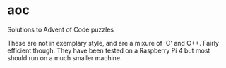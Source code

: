 # aoc
Solutions to Advent of Code puzzles

These are not in exemplary style, and are a mixure of 'C' and C++. Fairly efficient though.
They have been tested on a Raspberry Pi 4 but most should run on a much smaller machine.


